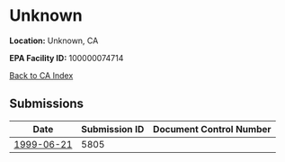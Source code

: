 # Unknown

**Location:** Unknown, CA

**EPA Facility ID:** 100000074714

[Back to CA Index](../../index.md)

## Submissions

| Date | Submission ID | Document Control Number |
|------|--------------|-------------------------|
| [1999-06-21](submissions/5805.md) | 5805 |  |
